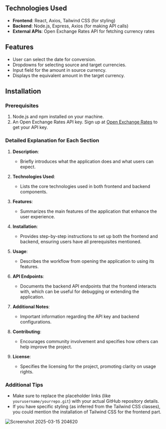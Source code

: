 ## Technologies Used
- **Frontend**: React, Axios, Tailwind CSS (for styling)
- **Backend**: Node.js, Express, Axios (for making API calls)
- **External APIs**: Open Exchange Rates API for fetching currency rates

## Features
- User can select the date for conversion.
- Dropdowns for selecting source and target currencies.
- Input field for the amount in source currency.
- Displays the equivalent amount in the target currency.

## Installation

### Prerequisites
1. Node.js and npm installed on your machine.
2. An Open Exchange Rates API key. Sign up at [Open Exchange Rates](https://openexchangerates.org/signup) to get your API key.

### Detailed Explanation for Each Section

1. **Description**:
   - Briefly introduces what the application does and what users can expect.

2. **Technologies Used**:
   - Lists the core technologies used in both frontend and backend components.

3. **Features**:
   - Summarizes the main features of the application that enhance the user experience.

4. **Installation**:
   - Provides step-by-step instructions to set up both the frontend and backend, ensuring users have all prerequisites mentioned.

5. **Usage**:
   - Describes the workflow from opening the application to using its features.

6. **API Endpoints**:
   - Documents the backend API endpoints that the frontend interacts with, which can be useful for debugging or extending the application.

7. **Additional Notes**:
   - Important information regarding the API key and backend configurations.

8. **Contributing**:
   - Encourages community involvement and specifies how others can help improve the project.

9. **License**:
   - Specifies the licensing for the project, promoting clarity on usage rights.

### Additional Tips
- Make sure to replace the placeholder links (like `yourusername/yourrepo.git`) with your actual GitHub repository details.
- If you have specific styling (as inferred from the Tailwind CSS classes), you could mention the installation of Tailwind CSS for the frontend part.

![Screenshot 2025-03-15 204620](https://github.com/user-attachments/assets/0f72419b-fc98-42a3-9cc2-222d262c1863)
